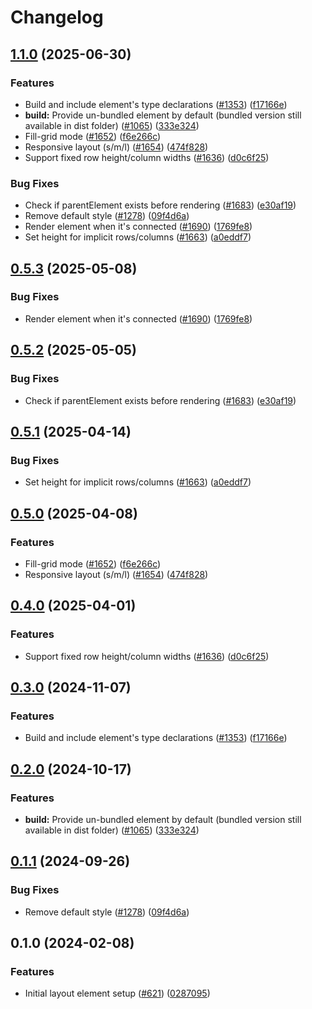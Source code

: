 # Changelog

## [1.1.0](https://github.com/EOX-A/EOxElements/compare/layout-v1.0.0...layout-v1.1.0) (2025-06-30)


### Features

* Build and include element's type declarations ([#1353](https://github.com/EOX-A/EOxElements/issues/1353)) ([f17166e](https://github.com/EOX-A/EOxElements/commit/f17166e292ce546a2ff45433a05248330eb63713))
* **build:** Provide un-bundled element by default (bundled version still available in dist folder) ([#1065](https://github.com/EOX-A/EOxElements/issues/1065)) ([333e324](https://github.com/EOX-A/EOxElements/commit/333e324def0354992fadd4640fc2ee9b72a545b4))
* Fill-grid mode ([#1652](https://github.com/EOX-A/EOxElements/issues/1652)) ([f6e266c](https://github.com/EOX-A/EOxElements/commit/f6e266cf73ac771895e03d02c995e06747e73614))
* Responsive layout (s/m/l) ([#1654](https://github.com/EOX-A/EOxElements/issues/1654)) ([474f828](https://github.com/EOX-A/EOxElements/commit/474f8285a5e27df65ba598f57a86219f642809d8))
* Support fixed row height/column widths ([#1636](https://github.com/EOX-A/EOxElements/issues/1636)) ([d0c6f25](https://github.com/EOX-A/EOxElements/commit/d0c6f253d9d39633cb4297f935b8fb28af94f152))


### Bug Fixes

* Check if parentElement exists before rendering ([#1683](https://github.com/EOX-A/EOxElements/issues/1683)) ([e30af19](https://github.com/EOX-A/EOxElements/commit/e30af198682a8c962ee161a792056b25c82752bd))
* Remove default style ([#1278](https://github.com/EOX-A/EOxElements/issues/1278)) ([09f4d6a](https://github.com/EOX-A/EOxElements/commit/09f4d6a73517e071377e5b1ccef9f10d4983970f))
* Render element when it's connected ([#1690](https://github.com/EOX-A/EOxElements/issues/1690)) ([1769fe8](https://github.com/EOX-A/EOxElements/commit/1769fe8478272cdac20d1cacbbae32f33460090a))
* Set height for implicit rows/columns ([#1663](https://github.com/EOX-A/EOxElements/issues/1663)) ([a0eddf7](https://github.com/EOX-A/EOxElements/commit/a0eddf76fc308f1ed46eb665eabf1faf28f7079e))

## [0.5.3](https://github.com/EOX-A/EOxElements/compare/layout-v0.5.2...layout-v0.5.3) (2025-05-08)


### Bug Fixes

* Render element when it's connected ([#1690](https://github.com/EOX-A/EOxElements/issues/1690)) ([1769fe8](https://github.com/EOX-A/EOxElements/commit/1769fe8478272cdac20d1cacbbae32f33460090a))

## [0.5.2](https://github.com/EOX-A/EOxElements/compare/layout-v0.5.1...layout-v0.5.2) (2025-05-05)


### Bug Fixes

* Check if parentElement exists before rendering ([#1683](https://github.com/EOX-A/EOxElements/issues/1683)) ([e30af19](https://github.com/EOX-A/EOxElements/commit/e30af198682a8c962ee161a792056b25c82752bd))

## [0.5.1](https://github.com/EOX-A/EOxElements/compare/layout-v0.5.0...layout-v0.5.1) (2025-04-14)


### Bug Fixes

* Set height for implicit rows/columns ([#1663](https://github.com/EOX-A/EOxElements/issues/1663)) ([a0eddf7](https://github.com/EOX-A/EOxElements/commit/a0eddf76fc308f1ed46eb665eabf1faf28f7079e))

## [0.5.0](https://github.com/EOX-A/EOxElements/compare/layout-v0.4.0...layout-v0.5.0) (2025-04-08)


### Features

* Fill-grid mode ([#1652](https://github.com/EOX-A/EOxElements/issues/1652)) ([f6e266c](https://github.com/EOX-A/EOxElements/commit/f6e266cf73ac771895e03d02c995e06747e73614))
* Responsive layout (s/m/l) ([#1654](https://github.com/EOX-A/EOxElements/issues/1654)) ([474f828](https://github.com/EOX-A/EOxElements/commit/474f8285a5e27df65ba598f57a86219f642809d8))

## [0.4.0](https://github.com/EOX-A/EOxElements/compare/layout-v0.3.0...layout-v0.4.0) (2025-04-01)


### Features

* Support fixed row height/column widths ([#1636](https://github.com/EOX-A/EOxElements/issues/1636)) ([d0c6f25](https://github.com/EOX-A/EOxElements/commit/d0c6f253d9d39633cb4297f935b8fb28af94f152))

## [0.3.0](https://github.com/EOX-A/EOxElements/compare/layout-v0.2.0...layout-v0.3.0) (2024-11-07)


### Features

* Build and include element's type declarations ([#1353](https://github.com/EOX-A/EOxElements/issues/1353)) ([f17166e](https://github.com/EOX-A/EOxElements/commit/f17166e292ce546a2ff45433a05248330eb63713))

## [0.2.0](https://github.com/EOX-A/EOxElements/compare/layout-v0.1.1...layout-v0.2.0) (2024-10-17)


### Features

* **build:** Provide un-bundled element by default (bundled version still available in dist folder) ([#1065](https://github.com/EOX-A/EOxElements/issues/1065)) ([333e324](https://github.com/EOX-A/EOxElements/commit/333e324def0354992fadd4640fc2ee9b72a545b4))

## [0.1.1](https://github.com/EOX-A/EOxElements/compare/layout-v0.1.0...layout-v0.1.1) (2024-09-26)


### Bug Fixes

* Remove default style ([#1278](https://github.com/EOX-A/EOxElements/issues/1278)) ([09f4d6a](https://github.com/EOX-A/EOxElements/commit/09f4d6a73517e071377e5b1ccef9f10d4983970f))

## 0.1.0 (2024-02-08)


### Features

* Initial layout element setup ([#621](https://github.com/EOX-A/EOxElements/issues/621)) ([0287095](https://github.com/EOX-A/EOxElements/commit/0287095297269b057d9927f89ab1afd1bd9543bf))
